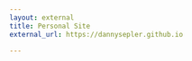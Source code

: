 ```yaml
---
layout: external
title: Personal Site
external_url: https://dannysepler.github.io

---
```


[jekyll-organization]: https://github.com/jekyll
